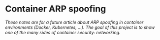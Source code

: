 # Container ARP spoofing

*These notes are for a future article about ARP spoofing in container environments (Docker, Kubernetes, ...). The goal of this project is to show one of the many sides of container security: networking.*

